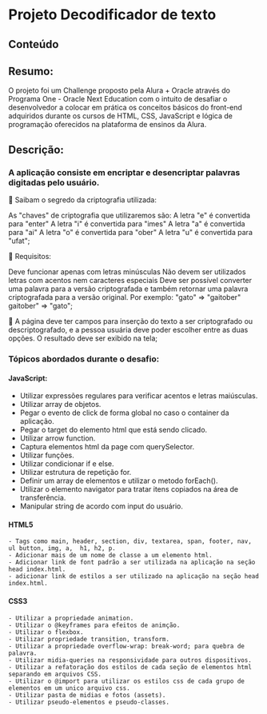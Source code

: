# **Projeto Decodificador de texto**

## Conteúdo 

## Resumo:
O projeto foi um Challenge proposto pela Alura + Oracle através do Programa One - Oracle Next Education com o intuito de desafiar o desenvolvedor a colocar em prática os conceitos básicos do front-end adquiridos durante os cursos de HTML, CSS, JavaScript e lógica de programação oferecidos na plataforma de ensinos da Alura.

## Descrição:
### A aplicação consiste em encriptar e desencriptar palavras digitadas pelo usuário.

🔸 Saibam o segredo da criptografia utilizada:

As "chaves" de criptografia que utilizaremos são: A letra "e" é convertida para "enter" A letra "i" é convertida para "imes" A letra "a" é convertida para "ai" A letra "o" é convertida para "ober" A letra "u" é convertida para "ufat";

🔸 Requisitos:

Deve funcionar apenas com letras minúsculas Não devem ser utilizados letras com acentos nem caracteres especiais Deve ser possível converter uma palavra para a versão criptografada e também retornar uma palavra criptografada para a versão original. Por exemplo: "gato" => "gaitober" gaitober" => "gato";

🔸 A página deve ter campos para inserção do texto a ser criptografado ou descriptografado, e a pessoa usuária deve poder escolher entre as duas opções. O resultado deve ser exibido na tela;


### Tópicos abordados durante o desafio:
#### JavaScript:

  - Utilizar expressões regulares para verificar acentos e letras maiúsculas.
  - Utilizar array de objetos.
  - Pegar o evento de click de forma global no caso o container da aplicação.
  - Pegar o target do elemento html que está sendo clicado.
  - Utilizar arrow function.
  - Captura elementos html da page com querySelector.
  - Utilizar funções.
  - Utilizar condicionar if e else.
  - Utilizar estrutura de repetição for.
  - Definir um array de elementos e utilizar o metodo forEach().
  - Utilizar o elemento navigator para tratar itens copiados na área de transferência.
  - Manipular string de acordo com input do usuário.


#### HTML5

    - Tags como main, header, section, div, textarea, span, footer, nav, ul button, img, a,  h1, h2, p.
    - Adicionar mais de um nome de classe a um elemento html.
    - Adicionar link de font padrão a ser utilizada na aplicação na seção head index.html.
    - adicionar link de estilos a ser utilizado na aplicação na seção head index.html.

#### CSS3

    - Utilizar a propriedade animation.
    - Utilizar o @keyframes para efeitos de animção.
    - Utilizar o flexbox.
    - Utilizar propriedade transition, transform.
    - Utilizar a propriedade overflow-wrap: break-word; para quebra de palavra.
    - Utilizar midia-queries na responsividade para outros dispositivos.
    - Utilizar a refatoração dos estilos de cada seção de elementos html separando em arquivos CSS.
    - Utilizar o @import para utilizar os estilos css de cada grupo de elementos em um unico arquivo css.
    - Utilizar pasta de midias e fotos (assets).
    - Utilizar pseudo-elementos e pseudo-classes.



